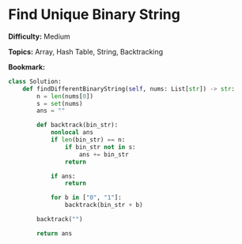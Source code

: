 # Find Unique Binary String

**Difficulty:** Medium

**Topics:** Array, Hash Table, String, Backtracking

**Bookmark:**

```python
class Solution:
    def findDifferentBinaryString(self, nums: List[str]) -> str:
        n = len(nums[0])
        s = set(nums)
        ans = ""

        def backtrack(bin_str):
            nonlocal ans
            if len(bin_str) == n:
                if bin_str not in s:
                    ans += bin_str
                return

            if ans:
                return

            for b in ["0", "1"]:
                backtrack(bin_str + b)

        backtrack("")

        return ans
```
